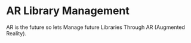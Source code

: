 # AR Library Management
AR is the future so lets Manage future Libraries Through AR (Augmented Reality).
